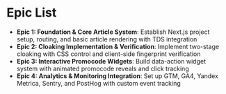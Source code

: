 # Epic List

- **Epic 1: Foundation & Core Article System**: Establish Next.js project setup, routing, and basic article rendering with TDS integration
- **Epic 2: Cloaking Implementation & Verification**: Implement two-stage cloaking with CSS control and client-side fingerprint verification
- **Epic 3: Interactive Promocode Widgets**: Build data-action widget system with animated promocode reveals and click tracking
- **Epic 4: Analytics & Monitoring Integration**: Set up GTM, GA4, Yandex Metrica, Sentry, and PostHog with custom event tracking
